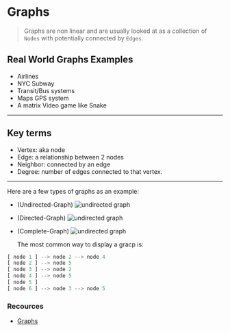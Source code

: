 # Graphs

>Graphs are non linear and are usually looked at as a collection of `Nodes` with potentially connected by `Edges`.

## Real World Graphs Examples

- Airlines
- NYC Subway
- Transit/Bus systems
- Maps GPS system
- A matrix Video game like Snake

---

## Key terms

- Vertex: aka node
- Edge: a relationship between 2 nodes
- Neighbor: connected by an edge
- Degree: number of edges connected to that vertex.

---

Here are a few types of graphs as an example:

- (Undirected-Graph)
  ![undirected graph](../images/graph1.png)
- (Directed-Graph)
  ![undirected graph](../images/graph2.png)
- (Complete-Graph)
  ![undirected graph](../images/graph3.png)

  The most common way to display a gracp is:

```javascript
[ node 1 ] --> node 2 --> node 4
[ node 2 ] --> node 5
[ node 3 ] --> node 2
[ node 4 ] --> node 5
[ node 5 ]
[ node 6 ] --> node 3 --> node 5

```

### Recources

- [Graphs](https://codefellows.github.io/common_curriculum/data_structures_and_algorithms/Code_401/class-35/resources/graphs.html)
